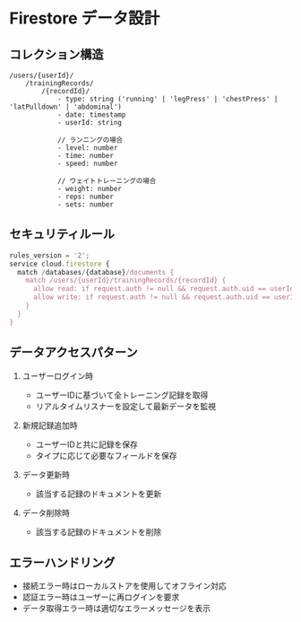 # Firestore データ設計

## コレクション構造

```
/users/{userId}/
    /trainingRecords/
        /{recordId}/
            - type: string ('running' | 'legPress' | 'chestPress' | 'latPulldown' | 'abdominal')
            - date: timestamp
            - userId: string

            // ランニングの場合
            - level: number
            - time: number
            - speed: number

            // ウェイトトレーニングの場合
            - weight: number
            - reps: number
            - sets: number
```

## セキュリティルール

```javascript
rules_version = '2';
service cloud.firestore {
  match /databases/{database}/documents {
    match /users/{userId}/trainingRecords/{recordId} {
      allow read: if request.auth != null && request.auth.uid == userId;
      allow write: if request.auth != null && request.auth.uid == userId;
    }
  }
}
```

## データアクセスパターン

1. ユーザーログイン時

   - ユーザーIDに基づいて全トレーニング記録を取得
   - リアルタイムリスナーを設定して最新データを監視

2. 新規記録追加時

   - ユーザーIDと共に記録を保存
   - タイプに応じて必要なフィールドを保存

3. データ更新時

   - 該当する記録のドキュメントを更新

4. データ削除時
   - 該当する記録のドキュメントを削除

## エラーハンドリング

- 接続エラー時はローカルストアを使用してオフライン対応
- 認証エラー時はユーザーに再ログインを要求
- データ取得エラー時は適切なエラーメッセージを表示

